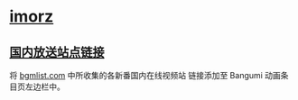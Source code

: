 # [imorz](https://bgm.tv/user/imorz)

## [国内放送站点链接](bangumi-bgmlist.user.js?raw=true)

将 [bgmlist.com](http://bgmlist.com) 中所收集的各新番国内在线视频站
链接添加至 Bangumi 动画条目页左边栏中。